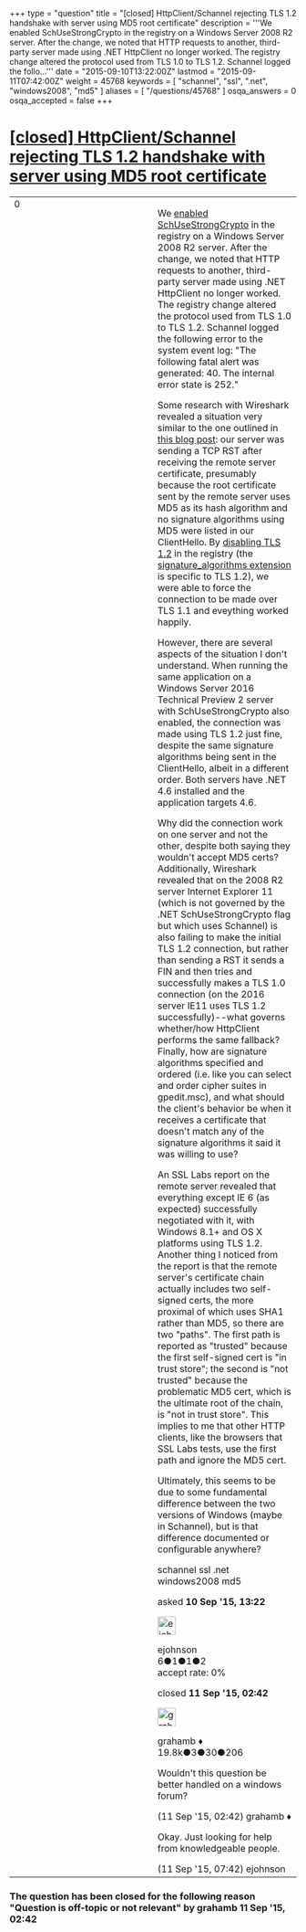 +++
type = "question"
title = "[closed] HttpClient/Schannel rejecting TLS 1.2 handshake with server using MD5 root certificate"
description = '''We enabled SchUseStrongCrypto in the registry on a Windows Server 2008 R2 server. After the change, we noted that HTTP requests to another, third-party server made using .NET HttpClient no longer worked. The registry change altered the protocol used from TLS 1.0 to TLS 1.2. Schannel logged the follo...'''
date = "2015-09-10T13:22:00Z"
lastmod = "2015-09-11T07:42:00Z"
weight = 45768
keywords = [ "schannel", "ssl", ".net", "windows2008", "md5" ]
aliases = [ "/questions/45768" ]
osqa_answers = 0
osqa_accepted = false
+++

<div class="headNormal">

# [\[closed\] HttpClient/Schannel rejecting TLS 1.2 handshake with server using MD5 root certificate](/questions/45768/httpclientschannel-rejecting-tls-12-handshake-with-server-using-md5-root-certificate)

</div>

<div id="main-body">

<div id="askform">

<table id="question-table" style="width:100%;"><colgroup><col style="width: 50%" /><col style="width: 50%" /></colgroup><tbody><tr class="odd"><td style="width: 30px; vertical-align: top"><div class="vote-buttons"><span id="post-45768-upvote" class="ajax-command post-vote up" rel="nofollow" title="I like this post (click again to cancel)"> </span><div id="post-45768-score" class="post-score" title="current number of votes">0</div><span id="post-45768-downvote" class="ajax-command post-vote down" rel="nofollow" title="I dont like this post (click again to cancel)"> </span> <span id="favorite-mark" class="ajax-command favorite-mark" rel="nofollow" title="mark/unmark this question as favorite (click again to cancel)"> </span><div id="favorite-count" class="favorite-count"></div></div></td><td><div id="item-right"><div class="question-body"><p>We <a href="http://stackoverflow.com/a/28502562/1062614">enabled SchUseStrongCrypto</a> in the registry on a Windows Server 2008 R2 server. After the change, we noted that HTTP requests to another, third-party server made using .NET HttpClient no longer worked. The registry change altered the protocol used from TLS 1.0 to TLS 1.2. Schannel logged the following error to the system event log: "The following fatal alert was generated: 40. The internal error state is 252."</p><p>Some research with Wireshark revealed a situation very similar to the one outlined in <a href="http://blogs.msdn.com/b/friis/archive/2012/08/29/tls-1-2-handshake-failure.aspx">this blog post</a>: our server was sending a TCP RST after receiving the remote server certificate, presumably because the root certificate sent by the remote server uses MD5 as its hash algorithm and no signature algorithms using MD5 were listed in our ClientHello. By <a href="https://technet.microsoft.com/en-us/library/Dn786418.aspx#BKMK_SchannelTR_TLS12">disabling TLS 1.2</a> in the registry (the <a href="https://tools.ietf.org/html/rfc5246#section-7.4.1.4.1">signature_algorithms extension</a> is specific to TLS 1.2), we were able to force the connection to be made over TLS 1.1 and eveything worked happily.</p><p>However, there are several aspects of the situation I don't understand. When running the same application on a Windows Server 2016 Technical Preview 2 server with SchUseStrongCrypto also enabled, the connection was made using TLS 1.2 just fine, despite the same signature algorithms being sent in the ClientHello, albeit in a different order. Both servers have .NET 4.6 installed and the application targets 4.6.</p><p>Why did the connection work on one server and not the other, despite both saying they wouldn't accept MD5 certs? Additionally, Wireshark revealed that on the 2008 R2 server Internet Explorer 11 (which is not governed by the .NET SchUseStrongCrypto flag but which uses Schannel) is also failing to make the initial TLS 1.2 connection, but rather than sending a RST it sends a FIN and then tries and successfully makes a TLS 1.0 connection (on the 2016 server IE11 uses TLS 1.2 successfully)--what governs whether/how HttpClient performs the same fallback? Finally, how are signature algorithms specified and ordered (i.e. like you can select and order cipher suites in gpedit.msc), and what should the client's behavior be when it receives a certificate that doesn't match any of the signature algorithms it said it was willing to use?</p><p>An SSL Labs report on the remote server revealed that everything except IE 6 (as expected) successfully negotiated with it, with Windows 8.1+ and OS X platforms using TLS 1.2. Another thing I noticed from the report is that the remote server's certificate chain actually includes two self-signed certs, the more proximal of which uses SHA1 rather than MD5, so there are two "paths". The first path is reported as "trusted" because the first self-signed cert is "in trust store"; the second is "not trusted" because the problematic MD5 cert, which is the ultimate root of the chain, is "not in trust store". This implies to me that other HTTP clients, like the browsers that SSL Labs tests, use the first path and ignore the MD5 cert.</p><p>Ultimately, this seems to be due to some fundamental difference between the two versions of Windows (maybe in Schannel), but is that difference documented or configurable anywhere?</p></div><div id="question-tags" class="tags-container tags"><span class="post-tag tag-link-schannel" rel="tag" title="see questions tagged &#39;schannel&#39;">schannel</span> <span class="post-tag tag-link-ssl" rel="tag" title="see questions tagged &#39;ssl&#39;">ssl</span> <span class="post-tag tag-link-.net" rel="tag" title="see questions tagged &#39;.net&#39;">.net</span> <span class="post-tag tag-link-windows2008" rel="tag" title="see questions tagged &#39;windows2008&#39;">windows2008</span> <span class="post-tag tag-link-md5" rel="tag" title="see questions tagged &#39;md5&#39;">md5</span></div><div id="question-controls" class="post-controls"></div><div class="post-update-info-container"><div class="post-update-info post-update-info-user"><p>asked <strong>10 Sep '15, 13:22</strong></p><img src="https://secure.gravatar.com/avatar/f42d1416ea421ade94ed7ef2a23e9a09?s=32&amp;d=identicon&amp;r=g" class="gravatar" width="32" height="32" alt="ejohnson&#39;s gravatar image" /><p><span>ejohnson</span><br />
<span class="score" title="6 reputation points">6</span><span title="1 badges"><span class="badge1">●</span><span class="badgecount">1</span></span><span title="1 badges"><span class="silver">●</span><span class="badgecount">1</span></span><span title="2 badges"><span class="bronze">●</span><span class="badgecount">2</span></span><br />
<span class="accept_rate" title="Rate of the user&#39;s accepted answers">accept rate:</span> <span title="ejohnson has no accepted answers">0%</span></p></div><div class="post-update-info post-update-info-edited"><p><span> closed <strong>11 Sep '15, 02:42</strong> </span></p><img src="https://secure.gravatar.com/avatar/d2a7e24ca66604c749c7c88c1da8ff78?s=32&amp;d=identicon&amp;r=g" class="gravatar" width="32" height="32" alt="grahamb&#39;s gravatar image" /><p><span>grahamb ♦</span><br />
<span class="score" title="19834 reputation points"><span>19.8k</span></span><span title="3 badges"><span class="badge1">●</span><span class="badgecount">3</span></span><span title="30 badges"><span class="silver">●</span><span class="badgecount">30</span></span><span title="206 badges"><span class="bronze">●</span><span class="badgecount">206</span></span></p></div></div><div id="comments-container-45768" class="comments-container"><span id="45783"></span><div id="comment-45783" class="comment"><div id="post-45783-score" class="comment-score"></div><div class="comment-text"><p>Wouldn't this question be better handled on a windows forum?</p></div><div id="comment-45783-info" class="comment-info"><span class="comment-age">(11 Sep '15, 02:42)</span> <span class="comment-user userinfo">grahamb ♦</span></div></div><span id="45789"></span><div id="comment-45789" class="comment"><div id="post-45789-score" class="comment-score"></div><div class="comment-text"><p>Okay. Just looking for help from knowledgeable people.</p></div><div id="comment-45789-info" class="comment-info"><span class="comment-age">(11 Sep '15, 07:42)</span> <span class="comment-user userinfo">ejohnson</span></div></div></div><div id="comment-tools-45768" class="comment-tools"></div><div class="clear"></div><div id="comment-45768-form-container" class="comment-form-container"></div><div class="clear"></div></div></td></tr></tbody></table>

<div class="question-status" style="margin-bottom:15px">

### The question has been closed for the following reason "Question is off-topic or not relevant" by grahamb 11 Sep '15, 02:42

</div>

</div>

</div>

